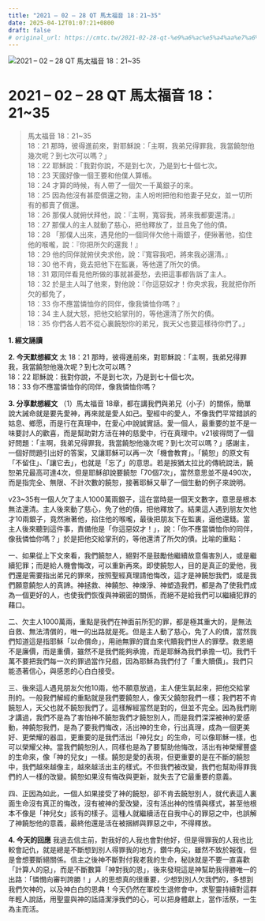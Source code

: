 ```yaml
---
title: "2021 – 02 – 28 QT 馬太福音 18：21~35"
date: 2025-04-12T01:07:21+0800
draft: false
# original_url: https://cmtc.tw/2021-02-28-qt-%e9%a6%ac%e5%a4%aa%e7%a6%8f%e9%9f%b3-18%ef%bc%9a2135
---
```


![2021 – 02 – 28 QT 馬太福音 18：21\~35](/images/qt.jpg   "2021 – 02 – 28 QT 馬太福音 18：21\~35")

# 2021 – 02 – 28 QT 馬太福音 18：21\~35

> 馬太福音 18：21\~35  
> 18：21 那時，彼得進前來，對耶穌說：「主啊，我弟兄得罪我，我當饒恕他幾次呢？到七次可以嗎？」  
> 18：22 耶穌說：「我對你說，不是到七次，乃是到七十個七次。  
> 18：23 天國好像一個王要和他僕人算帳。  
> 18：24 才算的時候，有人帶了一個欠一千萬銀子的來。  
> 18：25 因為他沒有甚麼償還之物，主人吩咐把他和他妻子兒女，並一切所有的都賣了償還。  
> 18：26 那僕人就俯伏拜他，說：『主啊，寬容我，將來我都要還清。』  
> 18：27 那僕人的主人就動了慈心，把他釋放了，並且免了他的債。  
> 18：28 「那僕人出來，遇見他的一個同伴欠他十兩銀子，便揪著他，掐住他的喉嚨，說：『你把所欠的還我！』  
> 18：29 他的同伴就俯伏央求他，說：『寬容我吧，將來我必還清。』  
> 18：30 他不肯，竟去把他下在監裏，等他還了所欠的債。  
> 18：31 眾同伴看見他所做的事就甚憂愁，去把這事都告訴了主人。  
> 18：32 於是主人叫了他來，對他說：『你這惡奴才！你央求我，我就把你所欠的都免了，  
> 18：33 你不應當憐恤你的同伴，像我憐恤你嗎？』  
> 18：34 主人就大怒，把他交給掌刑的，等他還清了所欠的債。  
> 18：35 你們各人若不從心裏饒恕你的弟兄，我天父也要這樣待你們了。」

**1. 經文誦讀**

**2.  今天默想經文**
太 18：21 那時，彼得進前來，對耶穌說：「主啊，我弟兄得罪我，我當饒恕他幾次呢？到七次可以嗎？  
18：22 耶穌說：我對你說，不是到七次，乃是到七十個七次。  
18：33 你不應當憐恤你的同伴，像我憐恤你嗎？

**3. 分享默想經文**
（1）馬太福音 18章，都在講我們與弟兄（小子）的關係，簡單說大誡命就是要先愛神，再來就是愛人如己。聖經中的愛人，不像我們平常錯誤的姑息、鄉愿，而是行在真理中，在愛心中說誠實話。愛一個人，最重要的並不是一味要討人的歡喜，而是幫助對方活在神的慈愛中，行在真理中。v21彼得問了一個好問題：「主啊，我弟兄得罪我，我當饒恕他幾次呢？到七次可以嗎？」感謝主，一個好問題引出好的答案，又讓耶穌可以再一次「機會教育」。「饒恕」的原文有「不留住」、「讓它去」，也就是「忘了」的意思。若是按猶太拉比的傳統說法，饒恕弟兄最高可達4次，但是耶穌卻說要饒恕「70個7次」，當然意思並不是490次，而是指完全、無限、不計次數的饒恕，接著耶穌又舉了一個生動的例子來說明。

v23\~35有一個人欠了主人1000萬兩銀子，這在當時是一個天文數字，意思是根本無法還清。主人後來動了慈心，免了他的債，把他釋放了。結果這人遇到朋友欠他才10兩銀子，竟然揪著他，掐住他的喉嚨，最後把朋友下在監裏，逼他還錢。當主人後來聽到這件事，責備他是「你這惡奴才！」，說：「你不應當憐恤你的同伴，像我憐恤你嗎？」於是把他交給掌刑的，等他還清了所欠的債。比喻的重點：

一、如果從上下文來看，我們饒恕人，絕對不是鼓勵他繼續故意傷害別人，或是繼續犯罪；而是給人機會悔改，可以重新再來。即使饒恕人，目的是真正的愛他，我們還是需要指出弟兄的罪來，按照聖經真理請他悔改，這才是神饒恕我們，或是我們願意饒恕人的真諦。神拯救、神饒恕、神煉淨、神塑造我們，都是為了使我們成為一個更好的人，也使我們恢復與神親密的關係，而絕不是給我們可以繼續犯罪的藉口。

二、欠主人1000萬兩，重點是我們在神面前所犯的罪，都是極其重大的，是無法自救、無法清償的，唯一的出路就是死。但是主人動了慈心，免了人的債，當然我們知道這是指耶穌「以命償命」，用祂無罪的寶血來代贖我們世人的罪孽。救恩絕不是廉價，而是重價，雖然不是我們能夠承擔，而是耶穌為我們承擔一切。我們千萬不要把我們每一次的罪過當作兒戲，因為耶穌為我們付了「重大贖價」。我們只能憑著信心，與感恩的心白白接受。

三、後來這人遇見朋友欠他10兩，他不願意放過，主人便生氣起來，把他交給掌刑的。一般我們解經的重點就是我們要饒恕人，像天父饒恕我們一樣；我們若不肯饒恕人，天父也就不饒恕我們了。這樣解經當然是對的，但並不完全。因為我們剛才講過，我們不是為了害怕神不饒恕我們才饒恕別人，而是我們深深被神的愛感動，神饒恕我們，是為了要我們悔改，活出神的生命，行出真理，成為一個更美好、更榮耀的器皿，更重要的是我們活出「神兒女」的生命，可以像耶穌一樣，也可以榮耀父神。當我們饒恕別人，同樣也是為了要幫助他悔改，活出有神榮耀豐盛的生命來，像「神的兒女」一樣。饒恕是愛的表現，但更重要的是在不斷的饒恕中，我們越來越像主，越來越活出主的樣式。不但我們被改變，我們也幫助得罪我們的人一樣的改變。饒恕如果沒有悔改與更新，就失去了它最重要的意義。

四、正因為如此，一個人如果接受了神的饒恕，卻不肯去饒恕別人，就代表這人裏面生命沒有真正的悔改，沒有被神的愛改變，沒有活出神的性情與樣式，甚至他根本不像是「神兒女」該有的樣子。這種人就繼續活在自我中心的罪惡之中，也誤解了神饒恕他的意義，最終他還是活在被捆綁與罪惡之中，不得釋放。

**4. 今天的回應**
我過去信主前，對我好的人我也會對他好，但是得罪我的人我也比較會記仇，就是總是不斷想到別人得罪我的地方，鑽牛角尖，雖然不致於報復，但是會想要斷絕關係。信主之後神不斷對付我老我的生命，秘訣就是不要一直喜歡「計算人的惡」，而是不斷數算「神對我的恩」，後來發現這是神幫助我得勝唯一的出路：「憐憫向審判誇勝！」人的思想真的很重要，少想到別人欠我們的，多想到我們欠神的，以及神白白的恩典！今天仍然在軍校生退修會中，求聖靈持續對這群年輕人說話，用聖靈與神的話語潔淨我們的心，可以把身體獻上，當作活祭，一生為主而活。
